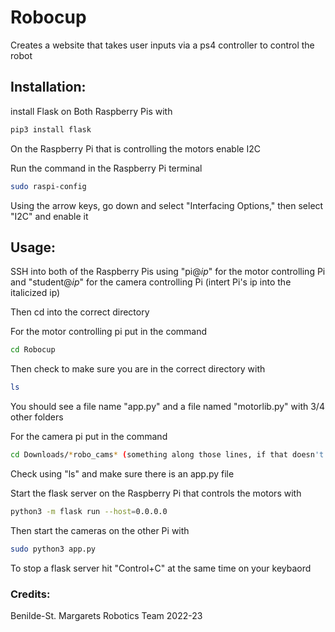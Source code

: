 # Robocup
Creates a website that takes user inputs via a ps4 controller to control the robot

## Installation:
install Flask on Both Raspberry Pis with
```bash
pip3 install flask
```

On the Raspberry Pi that is controlling the motors enable I2C

Run the command in the Raspberry Pi terminal
```bash
sudo raspi-config
```
Using the arrow keys, go down and select "Interfacing Options," then select "I2C" and enable it
## Usage:
SSH into both of the Raspberry Pis using "pi@*ip*" for the motor controlling Pi and "student@*ip*" for the camera controlling Pi (intert Pi's ip into the italicized ip)

Then cd into the correct directory

For the motor controlling pi put in the command
```bash
cd Robocup
```
Then check to make sure you are in the correct directory with
```bash
ls
```
You should see a file name "app.py" and a file named "motorlib.py" with 3/4 other folders

For the camera pi put in the command
```bash
cd Downloads/*robo_cams* (something along those lines, if that doesn't work just cd into Downloads then run "ls" to get the folder name)
```
Check using "ls" and make sure there is an app.py file

Start the flask server on the Raspberry Pi that controls the motors with
```bash
python3 -m flask run --host=0.0.0.0
```

Then start the cameras on the other Pi with
```bash
sudo python3 app.py
```

To stop a flask server hit "Control+C" at the same time on your keybaord

### Credits:
Benilde-St. Margarets Robotics Team
2022-23
